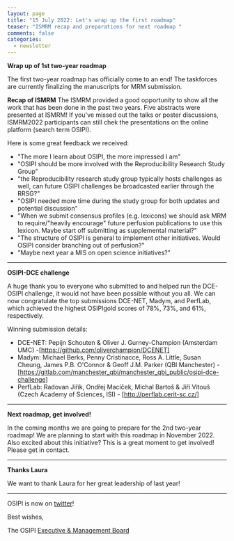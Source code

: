 ```yaml
---
layout: page
title: "15 July 2022: Let's wrap up the first roadmap"
teaser: "ISMRM recap and preparations for next roadmap "
comments: false
categories:
  - newsletter
---
```


**Wrap up of 1st two-year roadmap** 

The first two-year roadmap has officially come to an end! 
The taskforces are currently finalizing the manuscripts for MRM submission.

**Recap of ISMRM**
The ISMRM provided a good opportunity to show all the work that has been done in the past two years.
Five abstracts were presented at ISMRM! If you've missed out the talks or poster discussions, ISMRM2022 participants can still chek the presentations on the online platform (search term OSIPI). 

Here is some great feedback we received:
- "The more I learn about OSIPI, the more impressed I am"
- "OSIPI should be more involved with the Reproducibility Research Study Group"
- "the Reproducibility research study group typically hosts challenges as well, can future OSIPI challenges be broadcasted earlier through the RRSG?"
- "OSIPI needed more time during the study group for both updates and potential discussion"
- "When we submit consensus profiles (e.g. lexicons) we should ask MRM to require/"heavily encourage" future perfusion publications to use this lexicon. Maybe start off submitting as supplemental material?"
- "The structure of OSIPI is general to implement other initiatives. Would OSIPI consider branching out of perfusion?"  
- "Maybe next year a MIS on open science initiatives?" 

---
**OSIPI-DCE challenge**

A huge thank you to everyone who submitted to and helped run the DCE-OSIPI challenge, it would not have been possible without you all. We can now congratulate the top submissions DCE-NET, Madym, and PerfLab, which achieved the highest OSIPIgold scores of 78%, 73%, and 61%, respectively.
 
Winning submission details: 
- DCE-NET: Pepijn Schouten & Oliver J. Gurney-Champion (Amsterdam UMC) -[https://github.com/oliverchampion/DCENET]
- Madym: Michael Berks, Penny Cristinacce, Ross A. Little, Susan Cheung, James P.B. O'Connor & Geoff J.M. Parker (QBI Manchester) - [https://gitlab.com/manchester_qbi/manchester_qbi_public/osipi-dce-challenge]
- PerfLab: Radovan Jiřík, Ondřej Macíček, Michal Bartoš & Jiří Vitouš (Czech Academy of Sciences, ISI) - [http://perflab.cerit-sc.cz/]

___

**Next roadmap, get involved!**

In the coming months we are going to prepare for the 2nd two-year roadmap! 
We are planning to start with this roadmap in November 2022. 
Also excited about this initiative? This is a great moment to get involved! Please get in contact.

---

**Thanks Laura**

We want to thank Laura for her great leadership of last year!

---


OSIPI is now on [twitter](https://twitter.com/OSIPI_ISMRM)! 

Best wishes,

The OSIPI [Executive & Management Board](https://www.osipi.org/emb/)

